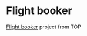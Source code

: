 # Flight booker 
[Flight booker](https://www.theodinproject.com/lessons/ruby-on-rails-flight-booker) project from TOP
